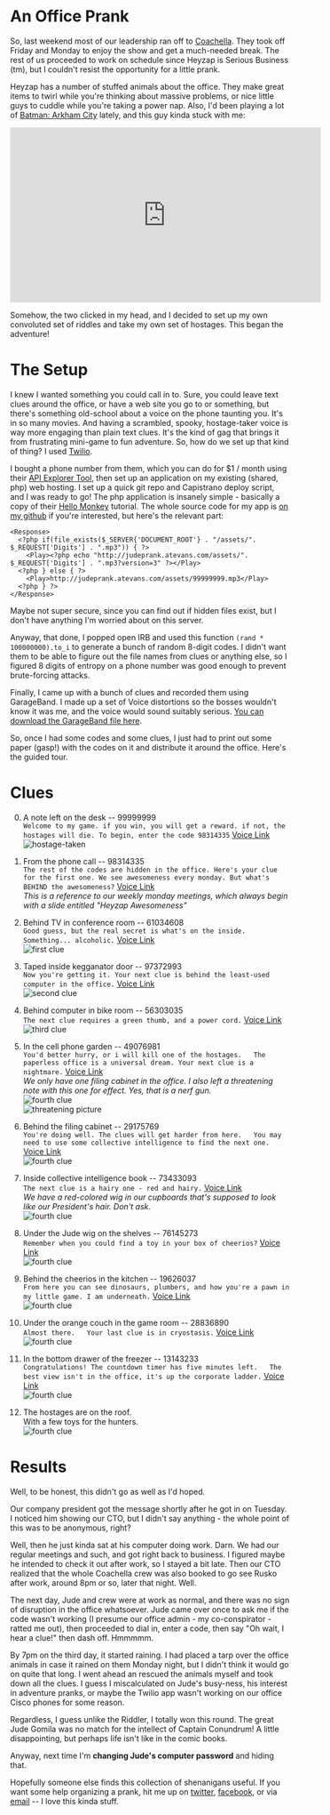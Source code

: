 An Office Prank
===============

So, last weekend most of our leadership ran off to [Coachella](http://www.coachella.com). They took off Friday and Monday to enjoy the show and get a much-needed break. The rest of us proceeded to work on schedule since Heyzap is Serious Business (tm), but I couldn't resist the opportunity for a little prank.

Heyzap has a number of stuffed animals about the office. They make great items to twirl while you're thinking about massive problems, or nice little guys to cuddle while you're taking a power nap. Also, I'd been playing a lot of [Batman: Arkham City](http://community.batmanarkhamcity.com/) lately, and this guy kinda stuck with me:

<iframe width="560" height="315" src="http://www.youtube.com/embed/3WOovQFNWc4" frameborder="0" allowfullscreen="true">Loading Video...</iframe>

Somehow, the two clicked in my head, and I decided to set up my own convoluted set of riddles and take my own set of hostages. This began the adventure!

The Setup
=========

I knew I wanted something you could call in to. Sure, you could leave text clues around the office, or have a web site you go to or something, but there's something old-school about a voice on the phone taunting you. It's in so many movies. And having a scrambled, spooky, hostage-taker voice is way more engaging than plain text clues. It's the kind of gag that brings it from frustrating mini-game to fun adventure. So, how do we set up that kind of thing? I used [Twilio](http://www.twilio.com).

I bought a phone number from them, which you can do for $1 / month using their [API Explorer Tool](https://www.twilio.com/user/account/developer-tools/api-explorer), then set up an application on my existing (shared, php) web hosting. I set up a quick git repo and Capistrano deploy script, and I was ready to go! The php application is insanely simple - basically a copy of their [Hello Monkey](http://www.twilio.com/docs/quickstart/php/twiml/play-mp3-for-caller) tutorial. The whole source code for my app is [on my github](https://github.com/agius/heyzaphostages) if you're interested, but here's the relevant part:

    <Response>
      <?php if(file_exists($_SERVER{'DOCUMENT_ROOT'} . "/assets/". $_REQUEST['Digits'] . ".mp3")) { ?>
        <Play><?php echo "http://judeprank.atevans.com/assets/". $_REQUEST['Digits'] . ".mp3?version=3" ?></Play>
      <?php } else { ?>
        <Play>http://judeprank.atevans.com/assets/99999999.mp3</Play>
      <?php } ?>
    </Response>

Maybe not super secure, since you can find out if hidden files exist, but I don't have anything I'm worried about on this server.

Anyway, that done, I popped open IRB and used this function `(rand * 100000000).to_i` to generate a bunch of random 8-digit codes. I didn't want them to be able to figure out the file names from clues or anything else, so I figured 8 digits of entropy on a phone number was good enough to prevent brute-forcing attacks.

Finally, I came up with a bunch of clues and recorded them using GarageBand. I made up a set of Voice distortions so the bosses wouldn't know it was me, and the voice would sound suitably serious. [You can download the GarageBand file here](http://judeprank.atevans.com/assets/voice.tar.gz).

So, once I had some codes and some clues, I just had to print out some paper (gasp!) with the codes on it and distribute it around the office. Here's the guided tour.

Clues
=====
0. A note left on the desk -- 99999999  
   `Welcome to my game. if you win, you will get a reward. if not, the hostages will die. To begin, enter the code 98314335` [Voice Link](http://judeprank.atevans.com/assets/99999999.mp3)  
   ![hostage-taken](/images/hostages/hostages-taken.jpg)

1. From the phone call -- 98314335  
   `The rest of the codes are hidden in the office. Here's your clue for the first one. We see awesomeness every monday. But what's BEHIND the awesomeness?` [Voice Link](http://judeprank.atevans.com/assets/98314335.mp3)  
   _This is a reference to our weekly monday meetings, which always begin with a slide entitled "Heyzap Awesomeness"_
   
2. Behind TV in conference room -- 61034608  
   `Good guess, but the real secret is what's on the inside. Something... alcoholic.` [Voice Link](http://judeprank.atevans.com/assets/61034608.mp3)  
   ![first clue](https://github.com/agius/heyzaphostages/raw/master/images/hostages/IMG_1951-hostages.jpg)
   
3. Taped inside kegganator door -- 97372993  
   `Now you're getting it. Your next clue is behind the least-used computer in the office.` [Voice Link](http://judeprank.atevans.com/assets/97372993.mp3)  
   ![second clue](https://github.com/agius/heyzaphostages/raw/master/images/hostages/IMG_1952-hostages.jpg)

4. Behind computer in bike room -- 56303035  
   `The next clue requires a green thumb, and a power cord.` [Voice Link](http://judeprank.atevans.com/assets/56303035.mp3)  
   ![third clue](https://github.com/agius/heyzaphostages/raw/master/images/hostages/IMG_1953-hostages.jpg)
   
5. In the cell phone garden -- 49076981  
   `You'd better hurry, or i will kill one of the hostages.  
   The paperless office is a universal dream. Your next clue is a nightmare.` [Voice Link](http://judeprank.atevans.com/assets/49076981.mp3)  
   _We only have one filing cabinet in the office. I also left a threatening note with this one for effect. Yes, that is a nerf gun._  
   ![fourth clue](https://github.com/agius/heyzaphostages/raw/master/images/hostages/IMG_1954-hostages.jpg)  
   ![threatening picture](/images/hostages/hostages-threatened.jpg)

6. Behind the filing cabinet -- 29175769  
   `You're doing well. The clues will get harder from here.  
   You may need to use some collective intelligence to find the next one.` [Voice Link](http://judeprank.atevans.com/assets/29175769.mp3)  
   ![fourth clue](https://github.com/agius/heyzaphostages/raw/master/images/hostages/IMG_1955-hostages.jpg)

7. Inside collective intelligence book -- 73433093  
   `The next clue is a hairy one - red and hairy.` [Voice Link](http://judeprank.atevans.com/assets/73433093.mp3)  
   _We have a red-colored wig in our cupboards that's supposed to look like our President's hair. Don't ask._  
   ![fourth clue](https://github.com/agius/heyzaphostages/raw/master/images/hostages/IMG_1956-hostages.jpg)

8. Under the Jude wig on the shelves -- 76145273  
   `Remember when you could find a toy in your box of cheerios?` [Voice Link](http://judeprank.atevans.com/assets/76145273.mp3)  
   ![fourth clue](https://github.com/agius/heyzaphostages/raw/master/images/hostages/IMG_1957-hostages.jpg)

9. Behind the cheerios in the kitchen -- 19626037  
   `From here you can see dinosaurs, plumbers, and how you're a pawn in my little game. I am underneath.` [Voice Link](http://judeprank.atevans.com/assets/19626037.mp3)  
   ![fourth clue](https://github.com/agius/heyzaphostages/raw/master/images/hostages/IMG_1959-hostages.jpg)

10. Under the orange couch in the game room -- 28836890  
    `Almost there.  
    Your last clue is in cryostasis.` [Voice Link](http://judeprank.atevans.com/assets/28836890.mp3)  
    ![fourth clue](https://github.com/agius/heyzaphostages/raw/master/images/hostages/IMG_1960-hostages.jpg)

11. In the bottom drawer of the freezer -- 13143233  
    `Congratulations! The countdown timer has five minutes left.  
    The best view isn't in the office, it's up the corporate ladder.` [Voice Link](http://judeprank.atevans.com/assets/13143233.mp3)  
    ![fourth clue](https://github.com/agius/heyzaphostages/raw/master/images/hostages/IMG_1961-hostages.jpg)

12. The hostages are on the roof.  
    With a few toys for the hunters.  
    ![fourth clue](https://github.com/agius/heyzaphostages/raw/master/images/hostages/IMG_1962-hostages.jpg)

Results
=======
Well, to be honest, this didn't go as well as I'd hoped.

Our company president got the message shortly after he got in on Tuesday. I noticed him showing our CTO, but I didn't say anything - the whole point of this was to be anonymous, right?

Well, then he just kinda sat at his computer doing work. Darn. We had our regular meetings and such, and got right back to business. I figured maybe he intended to check it out after work, so I stayed a bit late. Then our CTO realized that the whole Coachella crew was also booked to go see Rusko after work, around 8pm or so, later that night. Well.

The next day, Jude and crew were at work as normal, and there was no sign of disruption in the office whatsoever. Jude came over once to ask me if the code wasn't working (I presume our office admin - my co-conspirator - ratted me out), then proceeded to dial in, enter a code, then say "Oh wait, I hear a clue!" then dash off. Hmmmmm.

By 7pm on the third day, it started raining. I had placed a tarp over the office animals in case it rained on them Monday night, but I didn't think it would go on quite that long. I went ahead an rescued the animals myself and took down all the clues. I guess I miscalculated on Jude's busy-ness, his interest in adventure pranks, or maybe the Twilio app wasn't working on our office Cisco phones for some reason. 

Regardless, I guess unlike the Riddler, I totally won this round. The great Jude Gomila was no match for the intellect of Captain Conundrum! A little disappointing, but perhaps life isn't like in the comic books.

Anyway, next time I'm **changing Jude's computer password** and hiding that.

Hopefully someone else finds this collection of shenanigans useful. If you want some help organizing a prank, hit me up on [twitter](http://twitter.com/agius), [facebook](http://facebook.com/atevans), or via [email](andrew@atevans.com) -- I love this kinda stuff.